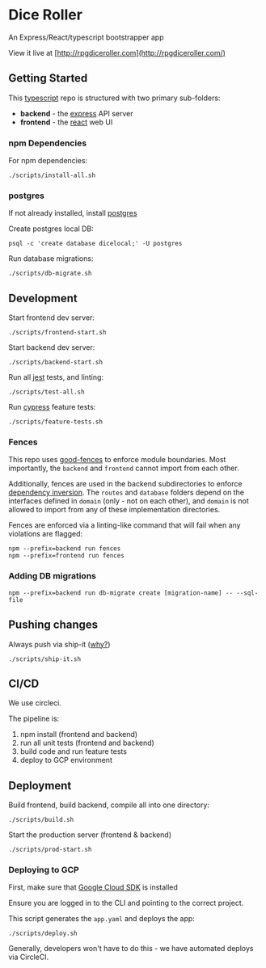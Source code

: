 # Dice Roller

An Express/React/typescript bootstrapper app

View it live at [http://rpgdiceroller.com](http://rpgdiceroller.com/)

## Getting Started

This [typescript](https://www.typescriptlang.org/) repo is structured with two primary sub-folders:

 - **backend** - the [express](https://expressjs.com/) API server
 - **frontend** - the [react](https://reactjs.org/) web UI
 
### npm Dependencies

For npm dependencies:
```shell script
./scripts/install-all.sh
```

### postgres

If not already installed, install [postgres](https://www.postgresql.org/)

Create postgres local DB:
```shell script
psql -c 'create database dicelocal;' -U postgres
```

Run database migrations:
```shell script
./scripts/db-migrate.sh
```

## Development

Start frontend dev server:
```shell script
./scripts/frontend-start.sh
```

Start backend dev server:
```shell script
./scripts/backend-start.sh
```

Run all [jest](https://jestjs.io/) tests, and linting:
```shell script
./scripts/test-all.sh
```

Run [cypress](https://www.cypress.io/) feature tests:
```shell script
./scripts/feature-tests.sh
```

### Fences

This repo uses [good-fences](https://github.com/smikula/good-fences) to enforce module boundaries.
Most importantly, the `backend` and `frontend` cannot import from each other.

Additionally, fences are used in the backend subdirectories to enforce [dependency inversion](https://en.wikipedia.org/wiki/Dependency_inversion_principle).
The `routes` and `database` folders depend on the interfaces defined in `domain` (only - not on each other), and `domain` is not allowed to
import from any of these implementation directories.

Fences are enforced via a linting-like command that will fail when any violations are flagged:

```shell script
npm --prefix=backend run fences
npm --prefix=frontend run fences
```

### Adding DB migrations

```shell script
npm --prefix=backend run db-migrate create [migration-name] -- --sql-file
```

## Pushing changes

Always push via ship-it ([why?](https://medium.com/@AnneLoVerso/ship-it-a-humble-script-for-low-risk-deployment-1b8ba99994f7))
```shell script
./scripts/ship-it.sh
```

## CI/CD

We use circleci.

The pipeline is:
1. npm install (frontend and backend)
1. run all unit tests (frontend and backend)
1. build code and run feature tests
1. deploy to GCP environment

## Deployment

Build frontend, build backend, compile all into one directory:
```shell script
./scripts/build.sh
```

Start the production server (frontend & backend)
```shell script
./scripts/prod-start.sh
```

### Deploying to GCP

First, make sure that [Google Cloud SDK](https://cloud.google.com/sdk/install) is installed

Ensure you are logged in to the CLI and pointing to the correct project.

This script generates the `app.yaml` and deploys the app:
```shell script
./scripts/deploy.sh
```

Generally, developers won't have to do this - we have automated deploys via CircleCI.
